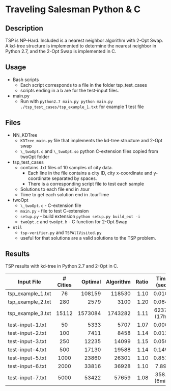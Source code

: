 # Traveling Salesman Python & C
## Description
TSP is NP-Hard.  Included is a nearest neighbor algorithm with 2-Opt Swap.  A kd-tree structure is implemented to determine the nearest neighbor in Python 2.7, and the 2-Opt Swap is implemented in C.

## Usage
* Bash scripts
    * Each script corresponds to a file in the folder tsp_test_cases
    * scripts ending in a b are for the test-input files.
* main.py
    * Run with `python2.7 main.py python main.py ./tsp_test_cases/tsp_example_1.txt` for example 1 test file

## Files
* NN_KDTree
    * `KDTree_main.py` file that implements the kd-tree structure and 2-Opt swap
    * `\_twoOpt.c` and `\_twoOpt.so` python C-extension files copied from twoOpt folder
* tsp_test_cases
    * contains .txt files of 10 samples of city data.
        * Each line in the file contains a city ID, city x-coordinate and y-coordinate separated by spaces.
        * There is a corresponding script file to test each sample
    * Solutions to each file end in .tour
    * Time to get each solution end in .tourTime
* twoOpt
    * `\_twoOpt.c` - C-extension file
    * `main.py` - file to test C-extension
    * `setup.py` - build extension `python setup.py build_ext -i`
    * `twoOpt.c` and `twoOpt.h` - C function for 2-Opt Swap
* `util`
    * `tsp-verifier.py` and `TSPAllVisited.py`
    * useful for that solutions are a valid solutions to the TSP problem.


## Results
TSP results with kd-tree in Python 2.7 and 2-Opt in C.

| Input File         | # Cities | Optimal | Algorithm | Ratio| Time (sec)  |
| ------------------ |:--------:| --------:| --------:|-----:|:-----------:|
| tsp_example_1.txt  | 76       |   108159 | 118530   | 1.10 | 0.0105      |
| tsp_example_2.txt  | 280      |     2579 | 3100     | 1.20 | 0.0640      |
| tsp_example_3.txt  | 15112    |  1573084 | 1743282  | 1.11 | 62373 (17hr)|
| test-input-1.txt   | 50       |     5333 | 5707     | 1.07 | 0.0064      |
| test-input-2.txt   | 100      |     7411 | 8458     | 1.14 | 0.0122      |
| test-input-3.txt   | 250      |    12235 | 14099    | 1.15 | 0.0509      |
| test-input-4.txt   | 500      |    17130 | 19588    | 1.14 | 0.1494      |
| test-input-5.txt   | 1000     |    23860 | 26301    | 1.10 | 0.8517      |
| test-input-6.txt   | 2000     |    33816 | 36928    | 1.10 | 7.899       |
| test-input-7.txt   | 5000     |    53422 | 57659    | 1.08 | 358.8 (6min)|
